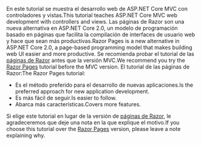 <span data-ttu-id="c40aa-101">En este tutorial se muestra el desarrollo web de ASP.NET Core MVC con controladores y vistas.</span><span class="sxs-lookup"><span data-stu-id="c40aa-101">This tutorial teaches ASP.NET Core MVC web development with controllers and views.</span></span> <span data-ttu-id="c40aa-102">Las páginas de Razor son una nueva alternativa en ASP.NET Core 2.0, un modelo de programación basado en páginas que facilita la compilación de interfaces de usuario web y hace que sean más productivas.</span><span class="sxs-lookup"><span data-stu-id="c40aa-102">Razor Pages is a new alternative in ASP.NET Core 2.0, a page-based programming model that makes building web UI easier and more productive.</span></span> <span data-ttu-id="c40aa-103">Se recomienda probar el tutorial de las [páginas de Razor](xref:tutorials/razor-pages/razor-pages-start) antes que la versión MVC.</span><span class="sxs-lookup"><span data-stu-id="c40aa-103">We recommend you try the [Razor Pages](xref:tutorials/razor-pages/razor-pages-start) tutorial before the MVC version.</span></span> <span data-ttu-id="c40aa-104">El tutorial de las páginas de Razor:</span><span class="sxs-lookup"><span data-stu-id="c40aa-104">The Razor Pages tutorial:</span></span>

* <span data-ttu-id="c40aa-105">Es el método preferido para el desarrollo de nuevas aplicaciones.</span><span class="sxs-lookup"><span data-stu-id="c40aa-105">Is the preferred approach for new application development.</span></span>
* <span data-ttu-id="c40aa-106">Es más fácil de seguir.</span><span class="sxs-lookup"><span data-stu-id="c40aa-106">Is easier to follow.</span></span>
* <span data-ttu-id="c40aa-107">Abarca más características.</span><span class="sxs-lookup"><span data-stu-id="c40aa-107">Covers more features.</span></span>

<span data-ttu-id="c40aa-108">Si elige este tutorial en lugar de la versión de [páginas de Razor](xref:tutorials/razor-pages/razor-pages-start), le agradeceremos que deje una nota en la que explique el motivo.</span><span class="sxs-lookup"><span data-stu-id="c40aa-108">If you choose this tutorial over the [Razor Pages](xref:tutorials/razor-pages/razor-pages-start) version, please leave a note explaining why.</span></span>
